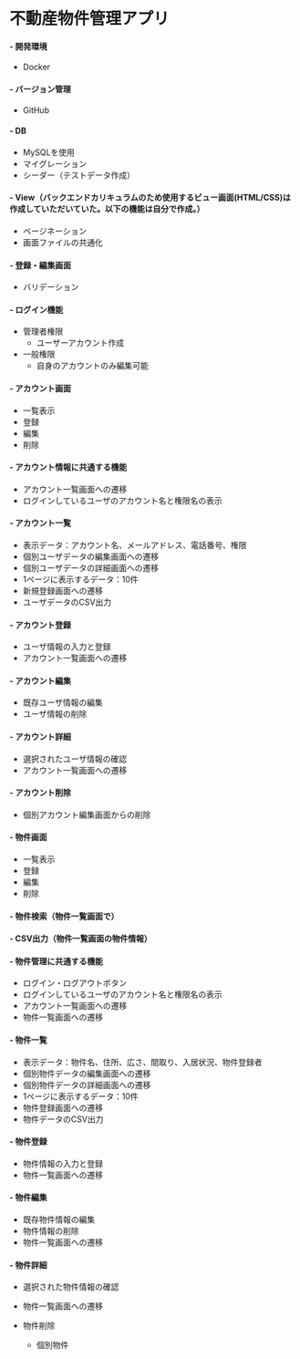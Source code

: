 # 不動産物件管理アプリ

#### - 開発環境
  - Docker

#### - バージョン管理
  - GitHub

#### - DB
  - MySQLを使用
  - マイグレーション
  - シーダー（テストデータ作成）

#### - View（バックエンドカリキュラムのため使用するビュー画面(HTML/CSS)は作成していただいていた。以下の機能は自分で作成。）
  - ページネーション
  - 画面ファイルの共通化

#### - 登録・編集画面
  - バリデーション

#### - ログイン機能
  - 管理者権限
    - ユーザーアカウント作成
  - 一般権限
    - 自身のアカウントのみ編集可能

#### - アカウント画面
  - 一覧表示
  - 登録
  - 編集
  - 削除

#### - アカウント情報に共通する機能
  - アカウント一覧画面への遷移
  - ログインしているユーザのアカウント名と権限名の表示

#### - アカウント一覧
  - 表示データ：アカウント名、メールアドレス、電話番号、権限
  - 個別ユーザデータの編集画面への遷移
  - 個別ユーザデータの詳細画面への遷移
  - 1ページに表示するデータ：10件
  - 新規登録画面への遷移
  - ユーザデータのCSV出力

#### - アカウント登録
  - ユーザ情報の入力と登録
  - アカウント一覧画面への遷移

#### - アカウント編集
  - 既存ユーザ情報の編集
  - ユーザ情報の削除

#### - アカウント詳細
  - 選択されたユーザ情報の確認
  - アカウント一覧画面への遷移

#### - アカウント削除
  - 個別アカウント編集画面からの削除

#### - 物件画面
  - 一覧表示
  - 登録
  - 編集
  - 削除
  
#### - 物件検索（物件一覧画面で）

#### - CSV出力（物件一覧画面の物件情報）

#### - 物件管理に共通する機能
  - ログイン・ログアウトボタン
  - ログインしているユーザのアカウント名と権限名の表示
  - アカウント一覧画面への遷移
  - 物件一覧画面への遷移

#### - 物件一覧
  - 表示データ：物件名、住所、広さ、間取り、入居状況、物件登録者
  - 個別物件データの編集画面への遷移
  - 個別物件データの詳細画面への遷移
  - 1ページに表示するデータ：10件
  - 物件登録画面への遷移
  - 物件データのCSV出力

#### - 物件登録
  - 物件情報の入力と登録
  - 物件一覧画面への遷移

#### - 物件編集
  - 既存物件情報の編集
  - 物件情報の削除
  - 物件一覧画面への遷移

#### - 物件詳細
  - 選択された物件情報の確認
  - 物件一覧画面への遷移

- 物件削除
  - 個別物件
